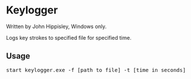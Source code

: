 # Keylogger
Written by John Hippisley, Windows only. 

Logs key strokes to specified file for specified time.

## Usage
<pre>
start keylogger.exe -f [path to file] -t [time in seconds]
</pre>
